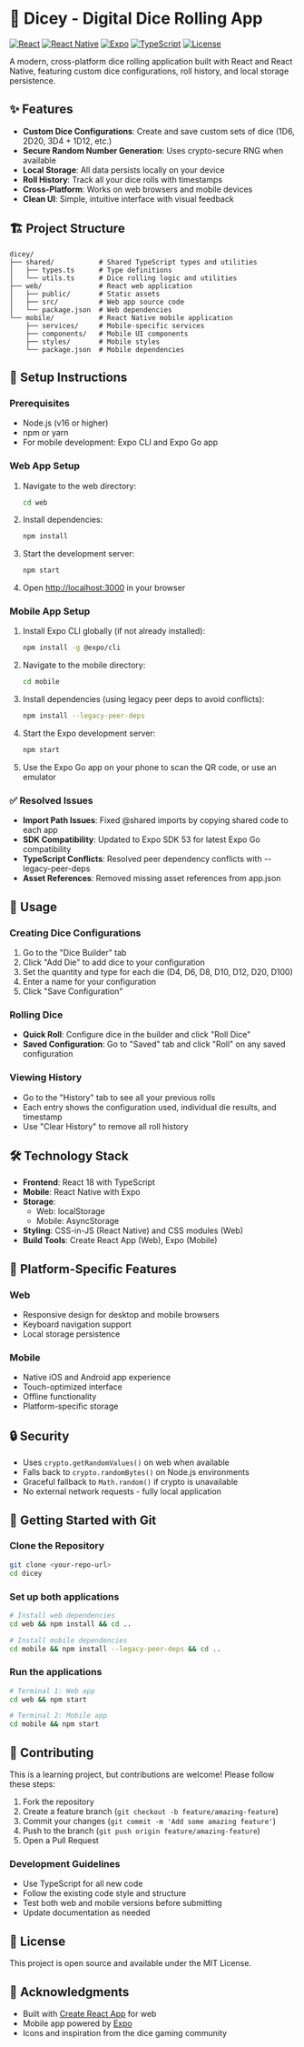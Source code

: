 # 🎲 Dicey - Digital Dice Rolling App

[![React](https://img.shields.io/badge/React-18.2.0-blue.svg)](https://reactjs.org/)
[![React Native](https://img.shields.io/badge/React%20Native-0.79.2-blue.svg)](https://reactnative.dev/)
[![Expo](https://img.shields.io/badge/Expo-SDK%2053-black.svg)](https://expo.dev/)
[![TypeScript](https://img.shields.io/badge/TypeScript-5.8.3-blue.svg)](https://www.typescriptlang.org/)
[![License](https://img.shields.io/badge/License-MIT-green.svg)](LICENSE)

A modern, cross-platform dice rolling application built with React and React Native, featuring custom dice configurations, roll history, and local storage persistence.

## ✨ Features

- **Custom Dice Configurations**: Create and save custom sets of dice (1D6, 2D20, 3D4 + 1D12, etc.)
- **Secure Random Number Generation**: Uses crypto-secure RNG when available
- **Local Storage**: All data persists locally on your device
- **Roll History**: Track all your dice rolls with timestamps
- **Cross-Platform**: Works on web browsers and mobile devices
- **Clean UI**: Simple, intuitive interface with visual feedback

## 🏗️ Project Structure

```
dicey/
├── shared/           # Shared TypeScript types and utilities
│   ├── types.ts      # Type definitions
│   └── utils.ts      # Dice rolling logic and utilities
├── web/              # React web application
│   ├── public/       # Static assets
│   ├── src/          # Web app source code
│   └── package.json  # Web dependencies
└── mobile/           # React Native mobile application
    ├── services/     # Mobile-specific services
    ├── components/   # Mobile UI components
    ├── styles/       # Mobile styles
    └── package.json  # Mobile dependencies
```

## 🚀 Setup Instructions

### Prerequisites

- Node.js (v16 or higher)
- npm or yarn
- For mobile development: Expo CLI and Expo Go app

### Web App Setup

1. Navigate to the web directory:
   ```bash
   cd web
   ```

2. Install dependencies:
   ```bash
   npm install
   ```

3. Start the development server:
   ```bash
   npm start
   ```

4. Open [http://localhost:3000](http://localhost:3000) in your browser

### Mobile App Setup

1. Install Expo CLI globally (if not already installed):
   ```bash
   npm install -g @expo/cli
   ```

2. Navigate to the mobile directory:
   ```bash
   cd mobile
   ```

3. Install dependencies (using legacy peer deps to avoid conflicts):
   ```bash
   npm install --legacy-peer-deps
   ```

4. Start the Expo development server:
   ```bash
   npm start
   ```

5. Use the Expo Go app on your phone to scan the QR code, or use an emulator

### ✅ Resolved Issues

- **Import Path Issues**: Fixed @shared imports by copying shared code to each app
- **SDK Compatibility**: Updated to Expo SDK 53 for latest Expo Go compatibility  
- **TypeScript Conflicts**: Resolved peer dependency conflicts with --legacy-peer-deps
- **Asset References**: Removed missing asset references from app.json

## 🎯 Usage

### Creating Dice Configurations

1. Go to the "Dice Builder" tab
2. Click "Add Die" to add dice to your configuration
3. Set the quantity and type for each die (D4, D6, D8, D10, D12, D20, D100)
4. Enter a name for your configuration
5. Click "Save Configuration"

### Rolling Dice

- **Quick Roll**: Configure dice in the builder and click "Roll Dice"
- **Saved Configuration**: Go to "Saved" tab and click "Roll" on any saved configuration

### Viewing History

- Go to the "History" tab to see all your previous rolls
- Each entry shows the configuration used, individual die results, and timestamp
- Use "Clear History" to remove all roll history

## 🛠️ Technology Stack

- **Frontend**: React 18 with TypeScript
- **Mobile**: React Native with Expo
- **Storage**: 
  - Web: localStorage
  - Mobile: AsyncStorage
- **Styling**: CSS-in-JS (React Native) and CSS modules (Web)
- **Build Tools**: Create React App (Web), Expo (Mobile)

## 📱 Platform-Specific Features

### Web
- Responsive design for desktop and mobile browsers
- Keyboard navigation support
- Local storage persistence

### Mobile
- Native iOS and Android app experience
- Touch-optimized interface
- Offline functionality
- Platform-specific storage

## 🔒 Security

- Uses `crypto.getRandomValues()` on web when available
- Falls back to `crypto.randomBytes()` on Node.js environments
- Graceful fallback to `Math.random()` if crypto is unavailable
- No external network requests - fully local application

## 🚀 Getting Started with Git

### Clone the Repository
```bash
git clone <your-repo-url>
cd dicey
```

### Set up both applications
```bash
# Install web dependencies
cd web && npm install && cd ..

# Install mobile dependencies  
cd mobile && npm install --legacy-peer-deps && cd ..
```

### Run the applications
```bash
# Terminal 1: Web app
cd web && npm start

# Terminal 2: Mobile app  
cd mobile && npm start
```

## 🤝 Contributing

This is a learning project, but contributions are welcome! Please follow these steps:

1. Fork the repository
2. Create a feature branch (`git checkout -b feature/amazing-feature`)
3. Commit your changes (`git commit -m 'Add some amazing feature'`)
4. Push to the branch (`git push origin feature/amazing-feature`)
5. Open a Pull Request

### Development Guidelines
- Use TypeScript for all new code
- Follow the existing code style and structure
- Test both web and mobile versions before submitting
- Update documentation as needed

## 📄 License

This project is open source and available under the MIT License.

## 🙏 Acknowledgments

- Built with [Create React App](https://create-react-app.dev/) for web
- Mobile app powered by [Expo](https://expo.dev/)
- Icons and inspiration from the dice gaming community